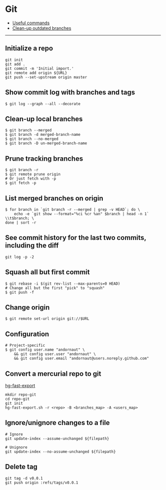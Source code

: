 # Git

- [Useful commands](http://orga.cat/posts/most-useful-git-commands)
- [Clean-up outdated branches](http://railsware.com/blog/2014/08/11/git-housekeeping-tutorial-clean-up-outdated-branches-in-local-and-remote-repositories/)

---

## Initialize a repo
```
git init
git add .
git commit -m 'Initial import.'
git remote add origin ${URL}
git push --set-upstream origin master
```

## Show commit log with branches and tags
```
$ git log --graph --all --decorate
```

## Clean-up local branches
```
$ git branch --merged
$ git branch -d merged-branch-name
$ git branch --no-merged
$ git branch -D un-merged-branch-name
```

## Prune tracking branches
```
$ git branch -r
$ git remote prune origin 
# Or just fetch with -p
$ git fetch -p
```

## List merged branches on origin
```
$ for branch in `git branch -r --merged | grep -v HEAD`; do \
	echo -e `git show --format="%ci %cr %an" $branch | head -n 1` \\t$branch; \
done | sort -r
```

## See commit history for the last two commits, including the diff
```
git log -p -2
```

## Squash all but first commit
```
$ git rebase -i $(git rev-list --max-parents=0 HEAD)
# Change all but the first "pick" to "squash"
$ git push -f
```

## Change origin
```
$ git remote set-url origin git://$URL
```

## Configuration
```
# Project-specific
$ git config user.name "andornaut" \
    && git config user.user "andornaut" \
    && git config user.email "andornaut@users.noreply.github.com"
```

## Convert a mercurial repo to git

[hg-fast-export](https://github.com/frej/fast-export)

```
mkdir repo-git
cd repo-git
git init
hg-fast-export.sh -r <repo> -B <branches_map> -A <users_map>
```

## Ignore/unignore changes to a file

```
# Ignore
git update-index --assume-unchanged ${filepath}

# Unignore
git update-index --no-assume-unchanged ${filepath}
```

## Delete tag

```
git tag -d v0.0.1
git push origin :refs/tags/v0.0.1
```
